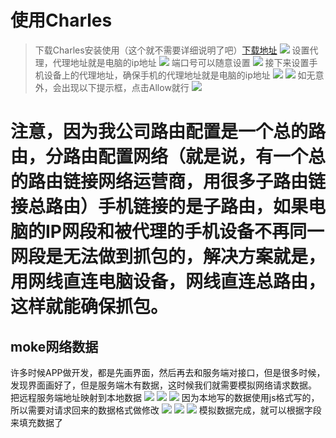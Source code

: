 # 使用Charles

> 下载Charles安装使用（这个就不需要详细说明了吧）[下载地址](http://xclient.info/search/s/charles/?_=6ed98f309787b6f738f14f30cecdaa1a)
![](image/charles.png)
设置代理，代理地址就是电脑的ip地址
![](image/ip.png)
端口号可以随意设置
![](image/config.png)
接下来设置手机设备上的代理地址，确保手机的代理地址就是电脑的ip地址
![](/image/phoneIp.png) ![](image/phoneSet.png)
如无意外，会出现以下提示框，点击Allow就行
![](image/allow.png)
    
# 注意，因为我公司路由配置是一个总的路由，分路由配置网络（就是说，有一个总的路由链接网络运营商，用很多子路由链接总路由）手机链接的是子路由，如果电脑的IP网段和被代理的手机设备不再同一网段是无法做到抓包的，解决方案就是，用网线直连电脑设备，网线直连总路由，这样就能确保抓包。

## moke网络数据
许多时候APP做开发，都是先画界面，然后再去和服务端对接口，但是很多时候，发现界面画好了，但是服务端木有数据，这时候我们就需要模拟网络请求数据。
把远程服务端地址映射到本地数据
![](image/tool.png) ![](image/localSet.png) ![](image/local.png)
因为本地写的数据使用js格式写的，所以需要对请求回来的数据格式做修改
![](image/localData.png) ![](image/write.png) ![](image/headConfig.png)
模拟数据完成，就可以根据字段来填充数据了

